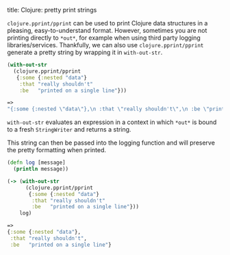 title:  Clojure: pretty print strings

`clojure.pprint/pprint` can be used to print Clojure data structures in a pleasing, easy-to-understand format. However, sometimes you are not printing directly to `*out*`, for example when using third party logging libraries/services. Thankfully, we can also use `clojure.pprint/pprint` generate a pretty string by wrapping it in `with-out-str`.

```clojure
(with-out-str
  (clojure.pprint/pprint
   {:some {:nested "data"}
    :that "really shouldn't"
    :be   "printed on a single line"}))

=>
"{:some {:nested \"data\"},\n :that \"really shouldn't\",\n :be \"printed on a single line\"}\n"
```

`with-out-str` evaluates an expression in a context in which `*out*` is bound to a fresh `StringWriter` and returns a string.

This string can then be passed into the logging function and will preserve the pretty formatting when printed.

```clojure
(defn log [message]
  (println message))

(-> (with-out-str
      (clojure.pprint/pprint
       {:some {:nested "data"}
        :that "really shouldn't"
        :be   "printed on a single line"}))
    log)

=>
{:some {:nested "data"},
 :that "really shouldn't",
 :be   "printed on a single line"}
```
